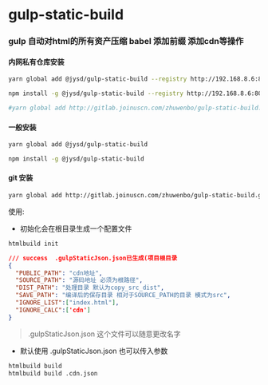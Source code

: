 # gulp-static-build

### gulp 自动对html的所有资产压缩 babel 添加前缀 添加cdn等操作

#### 内网私有仓库安装

```bash
yarn global add @jysd/gulp-static-build --registry http://192.168.8.6:8081/repository/npm-group/

npm install -g @jysd/gulp-static-build --registry http://192.168.8.6:8081/repository/npm-group/

#yarn global add http://gitlab.joinuscn.com/zhuwenbo/gulp-static-build.git

```

#### 一般安装

```bash
yarn global add @jysd/gulp-static-build

npm install -g @jysd/gulp-static-build
```

#### git 安装

```bash
yarn global add http://gitlab.joinuscn.com/zhuwenbo/gulp-static-build.git
```

使用:

- 初始化会在根目录生成一个配置文件

```bash
htmlbuild init
```

```json
/// success  .gulpStaticJson.json已生成(项目根目录
{
  "PUBLIC_PATH": "cdn地址",
  "SOURCE_PATH": "源码地址 必须为根路径",
  "DIST_PATH": "处理目录 默认为copy_src_dist",
  "SAVE_PATH": "编译后的保存目录 相对于SOURCE_PATH的目录 模式为src",
  "IGNORE_LIST":["index.html"],
  "IGNORE_CALC":['cdn']
}
```

> .gulpStaticJson.json 这个文件可以随意更改名字

- 默认使用 .gulpStaticJson.json 也可以传入参数

```bash
htmlbuild build 
htmlbuild build .cdn.json
```
